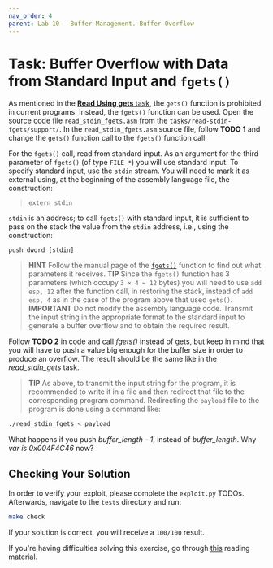 ```yaml
---
nav_order: 4
parent: Lab 10 - Buffer Management. Buffer Overflow
---
```


# Task: Buffer Overflow with Data from Standard Input and `fgets()`

As mentioned in the [**Read Using gets** task](../../tasks/read-stdin-gets/README.md), the `gets()` function is prohibited in current programs.
Instead, the `fgets()` function can be used.
Open the source code file `read_stdin_fgets.asm` from the `tasks/read-stdin-fgets/support/`.
In the `read_stdin_fgets.asm` source file, follow **TODO 1** and change the `gets()` function call to the `fgets()` function call.

For the `fgets()` call, read from standard input.
As an argument for the third parameter of `fgets()` (of type `FILE *`) you will use standard input.
To specify standard input, use the `stdin` stream.
You will need to mark it as external using, at the beginning of the assembly language file, the construction:

> ```Assembly
> extern stdin
> ```

`stdin` is an address; to call `fgets()` with standard input,
it is sufficient to pass on the stack the value from the `stdin` address, i.e., using the construction:

```Assembly
push dword [stdin]
```

> **HINT** Follow the manual page of the [`fgets()`](https://man7.org/linux/man-pages/man3/fgets.3.html) function to find out what parameters it receives.
> **TIP** Since the `fgets()` function has 3 parameters (which occupy `3 × 4 = 12` bytes) you will need to use `add esp, 12` after the function call,
> in restoring the stack, instead of `add esp, 4` as in the case of the program above that used `gets()`.
> **IMPORTANT** Do not modify the assembly language code. Transmit the input string in the appropriate format to the standard input
> to generate a buffer overflow and to obtain the required result.

Follow **TODO 2** in code and call *fgets()* instead of gets, but keep in mind that you will have to push a value big enough for the buffer size in order to produce an overflow.
The result should be the same like in the *read_stdin_gets* task.

> **TIP** As above, to transmit the input string for the program, it is recommended to write it in a file
> and then redirect that file to the corresponding program command.
> Redirecting the `payload` file to the program is done using a command like:

```Bash
./read_stdin_fgets < payload
```

What happens if you push *buffer_length - 1*, instead of *buffer_length*.
Why *var is 0x004F4C46* now?

## Checking Your Solution

In order to verify your exploit, please complete the `exploit.py` TODOs. Afterwards, navigate to the `tests` directory and run:

```Bash
make check
```

If your solution is correct, you will receive a `100/100` result.

If you're having difficulties solving this exercise, go through [this](../../reading/buffers-intro.md) reading material.
